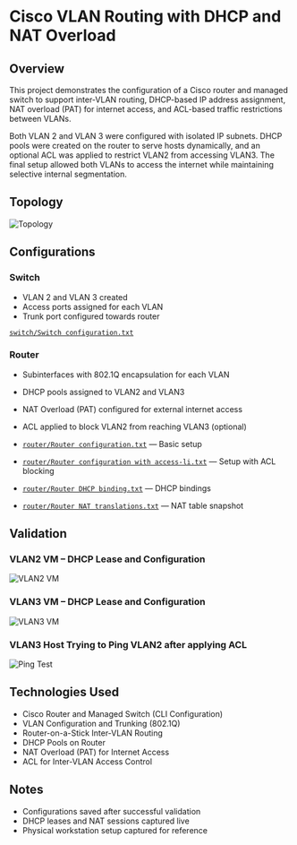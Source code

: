# Cisco VLAN Routing with DHCP and NAT Overload

## Overview

This project demonstrates the configuration of a Cisco router and managed switch to support inter-VLAN routing, DHCP-based IP address assignment, NAT overload (PAT) for internet access, and ACL-based traffic restrictions between VLANs.

Both VLAN 2 and VLAN 3 were configured with isolated IP subnets. DHCP pools were created on the router to serve hosts dynamically, and an optional ACL was applied to restrict VLAN2 from accessing VLAN3. The final setup allowed both VLANs to access the internet while maintaining selective internal segmentation.

## Topology

![Topology](photos/Physical_Network_Topology.jpg)

## Configurations

### Switch
- VLAN 2 and VLAN 3 created
- Access ports assigned for each VLAN
- Trunk port configured towards router

[`switch/Switch configuration.txt`](switch/Switch%20configuration.txt)

### Router
- Subinterfaces with 802.1Q encapsulation for each VLAN
- DHCP pools assigned to VLAN2 and VLAN3
- NAT Overload (PAT) configured for external internet access
- ACL applied to block VLAN2 from reaching VLAN3 (optional)

- [`router/Router configuration.txt`](router/Router%20configuration.txt) — Basic setup  
- [`router/Router configuration with access-li.txt`](router/Router%20configuration%20with%20access-li.txt) — Setup with ACL blocking  
- [`router/Router DHCP binding.txt`](router/Router%20DHCP%20binding.txt) — DHCP bindings  
- [`router/Router NAT translations.txt`](router/Router%20NAT%20translations.txt) — NAT table snapshot

## Validation

### VLAN2 VM – DHCP Lease and Configuration
![VLAN2 VM](photos/VM_in_VLAN2_Configuration.jpg)

### VLAN3 VM – DHCP Lease and Configuration
![VLAN3 VM](photos/VM_In_VLAN3_Configuration.jpg)

### VLAN3 Host Trying to Ping VLAN2 after applying ACL 
![Ping Test](photos/VM_in_VLAN3_Pinging_VLAN2.jpg)

## Technologies Used

- Cisco Router and Managed Switch (CLI Configuration)
- VLAN Configuration and Trunking (802.1Q)
- Router-on-a-Stick Inter-VLAN Routing
- DHCP Pools on Router
- NAT Overload (PAT) for Internet Access
- ACL for Inter-VLAN Access Control

## Notes

- Configurations saved after successful validation
- DHCP leases and NAT sessions captured live
- Physical workstation setup captured for reference
